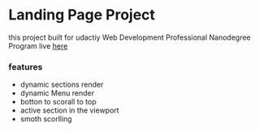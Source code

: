 # Landing Page Project

this project built for udactiy Web Development Professional Nanodegree Program
live [here](http://mfs-landingpage.surge.sh)
### features

- dynamic sections render
- dynamic Menu render
- botton to scorall to top
- active section in the viewport
- smoth scorlling
